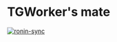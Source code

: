 # TGWorker's mate 

[![ronin-sync](https://github.com/mikeybob/ronin/actions/workflows/UpstreamSync.yml/badge.svg)](https://github.com/mikeybob/ronin/actions/workflows/UpstreamSync.yml)
